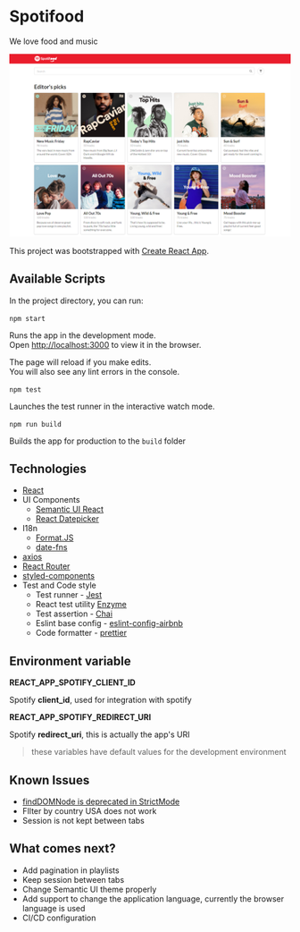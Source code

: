 # Spotifood

We love food and music

![Spotifood](Spotifood.PNG)

This project was bootstrapped with [Create React App](https://github.com/facebook/create-react-app).

## Available Scripts

In the project directory, you can run:

`npm start`

Runs the app in the development mode.  
Open [http://localhost:3000](http://localhost:3000) to view it in the browser.

The page will reload if you make edits.  
You will also see any lint errors in the console.

`npm test`

Launches the test runner in the interactive watch mode.

`npm run build`

Builds the app for production to the `build` folder

## Technologies

- [React](https://reactjs.org/)
- UI Components
  - [Semantic UI React](https://react.semantic-ui.com)
  - [React Datepicker](https://reactdatepicker.com/)
- I18n
  - [Format.JS](https://formatjs.io/)
  - [date-fns](https://date-fns.org/)
- [axios](https://github.com/axios/axios)
- [React Router](https://reactrouter.com/)
- [styled-components](https://styled-components.com/)
- Test and Code style
  - Test runner - [Jest](https://jestjs.io/)
  - React test utility [Enzyme](https://enzymejs.github.io/enzyme/)
  - Test assertion - [Chai](https://www.chaijs.com/)
  - Eslint base config - [eslint-config-airbnb](https://www.npmjs.com/package/eslint-config-airbnb)
  - Code formatter - [prettier](https://prettier.io/)

## Environment variable

**REACT_APP_SPOTIFY_CLIENT_ID**

Spotify **client_id**, used for integration with spotify

**REACT_APP_SPOTIFY_REDIRECT_URI**

Spotify **redirect_uri**, this is actually the app's URI

> these variables have default values for the development environment

## Known Issues

- [findDOMNode is deprecated in StrictMode](https://github.com/Semantic-Org/Semantic-UI-React/issues/3810)
- FIlter by country USA does not work
- Session is not kept between tabs

## What comes next?

- Add pagination in playlists
- Keep session between tabs
- Change Semantic UI theme properly
- Add support to change the application language, currently the browser language is used
- CI/CD configuration
